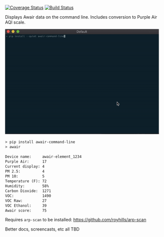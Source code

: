 [![Coverage Status](https://coveralls.io/repos/github/obradovic/awair-command-line/badge.svg?branch=master)](https://coveralls.io/github/obradovic/awair-command-line?branch=master)
[![Build Status](https://img.shields.io/endpoint.svg?url=https%3A%2F%2Factions-badge.atrox.dev%2Fobradovic%2Fawair-command-line%2Fbadge&style=flat)](https://actions-badge.atrox.dev/obradovic/awair-command-line/goto)

Displays Awair data on the command line. Includes conversion to Purple Air AQI scale.

![](install.gif)


```
> pip install awair-command-line
> awair

Device name:     awair-element_1234
Purple Air:      17
Current display: 4
PM 2.5:          4
PM 10:           5
Temperature (F): 72
Humidity:        58%
Carbon Dioxide:  1271
VOC:             1490
VOC Raw:         27
VOC Ethanol:     39
Awair score:     75

```

Requires `arp-scan` to be installed: https://github.com/royhills/arp-scan

Better docs, screencasts, etc all TBD
